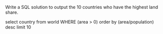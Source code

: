 Write a SQL solution to output the 10 countries who have the highest land share.

select country
from world
WHERE (area > 0)
order by (area/population)
desc
limit 10